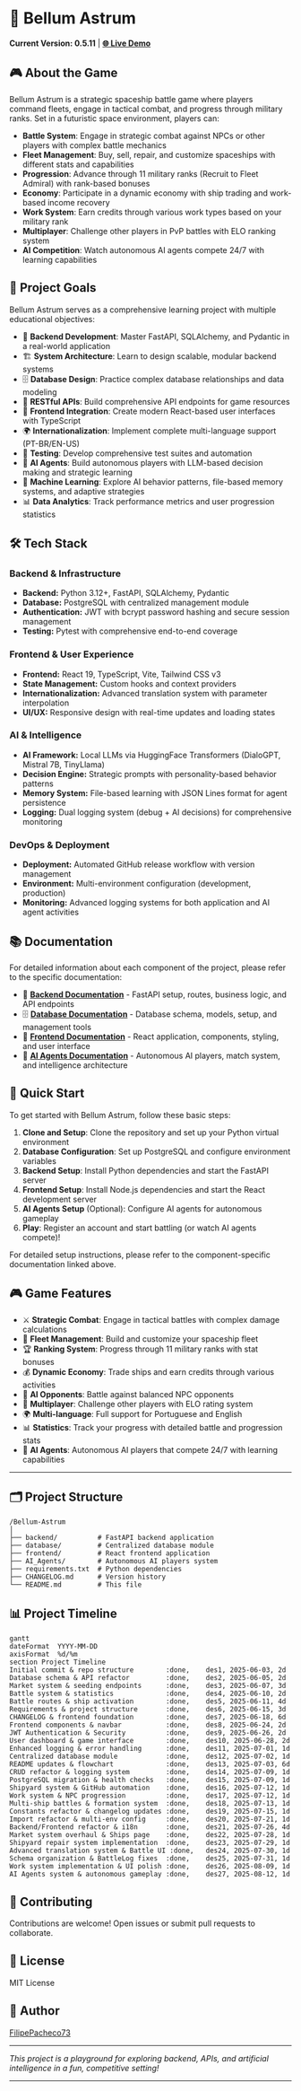 # 🚀 Bellum Astrum

**Current Version: 0.5.11** | **[🌐 Live Demo](https://bellum-astrum-prod.onrender.com/)**

## 🎮 About the Game

Bellum Astrum is a strategic spaceship battle game where players command fleets, engage in tactical combat, and progress through military ranks. Set in a futuristic space environment, players can:

- **Battle System**: Engage in strategic combat against NPCs or other players with complex battle mechanics
- **Fleet Management**: Buy, sell, repair, and customize spaceships with different stats and capabilities
- **Progression**: Advance through 11 military ranks (Recruit to Fleet Admiral) with rank-based bonuses
- **Economy**: Participate in a dynamic economy with ship trading and work-based income recovery
- **Work System**: Earn credits through various work types based on your military rank
- **Multiplayer**: Challenge other players in PvP battles with ELO ranking system
- **AI Competition**: Watch autonomous AI agents compete 24/7 with learning capabilities

## 🎯 Project Goals

Bellum Astrum serves as a comprehensive learning project with multiple educational objectives:

- 🧩 **Backend Development**: Master FastAPI, SQLAlchemy, and Pydantic in a real-world application
- 🏗️ **System Architecture**: Learn to design scalable, modular backend systems
- 🗄️ **Database Design**: Practice complex database relationships and data modeling
- 🔗 **RESTful APIs**: Build comprehensive API endpoints for game resources
- 🎨 **Frontend Integration**: Create modern React-based user interfaces with TypeScript
- 🌍 **Internationalization**: Implement complete multi-language support (PT-BR/EN-US)
- 🧪 **Testing**: Develop comprehensive test suites and automation
- 🤖 **AI Agents**: Build autonomous players with LLM-based decision making and strategic learning
- 🧠 **Machine Learning**: Explore AI behavior patterns, file-based memory systems, and adaptive strategies
- 📊 **Data Analytics**: Track performance metrics and user progression statistics

## 🛠️ Tech Stack

### Backend & Infrastructure
- **Backend:** Python 3.12+, FastAPI, SQLAlchemy, Pydantic
- **Database:** PostgreSQL with centralized management module
- **Authentication:** JWT with bcrypt password hashing and secure session management
- **Testing:** Pytest with comprehensive end-to-end coverage

### Frontend & User Experience  
- **Frontend:** React 19, TypeScript, Vite, Tailwind CSS v3
- **State Management:** Custom hooks and context providers
- **Internationalization:** Advanced translation system with parameter interpolation
- **UI/UX:** Responsive design with real-time updates and loading states

### AI & Intelligence
- **AI Framework:** Local LLMs via HuggingFace Transformers (DialoGPT, Mistral 7B, TinyLlama)
- **Decision Engine:** Strategic prompts with personality-based behavior patterns
- **Memory System:** File-based learning with JSON Lines format for agent persistence
- **Logging:** Dual logging system (debug + AI decisions) for comprehensive monitoring

### DevOps & Deployment
- **Deployment:** Automated GitHub release workflow with version management
- **Environment:** Multi-environment configuration (development, production)
- **Monitoring:** Advanced logging systems for both application and AI agent activities

## 📚 Documentation

For detailed information about each component of the project, please refer to the specific documentation:

- 📖 **[Backend Documentation](backend/README.md)** - FastAPI setup, routes, business logic, and API endpoints
- 🗄️ **[Database Documentation](database/README.md)** - Database schema, models, setup, and management tools
- 🎨 **[Frontend Documentation](frontend/README.md)** - React application, components, styling, and user interface
- 🤖 **[AI Agents Documentation](AI_Agents/README.md)** - Autonomous AI players, match system, and intelligence architecture

## 🚀 Quick Start

To get started with Bellum Astrum, follow these basic steps:

1. **Clone and Setup**: Clone the repository and set up your Python virtual environment
2. **Database Configuration**: Set up PostgreSQL and configure environment variables
3. **Backend Setup**: Install Python dependencies and start the FastAPI server
4. **Frontend Setup**: Install Node.js dependencies and start the React development server
5. **AI Agents Setup** (Optional): Configure AI agents for autonomous gameplay
6. **Play**: Register an account and start battling (or watch AI agents compete)!

For detailed setup instructions, please refer to the component-specific documentation linked above.

## 🎮 Game Features

- ⚔️ **Strategic Combat**: Engage in tactical battles with complex damage calculations
- 🚀 **Fleet Management**: Build and customize your spaceship fleet
- 🏆 **Ranking System**: Progress through 11 military ranks with stat bonuses
- 💰 **Dynamic Economy**: Trade ships and earn credits through various activities
- 🤖 **AI Opponents**: Battle against balanced NPC opponents
- 👥 **Multiplayer**: Challenge other players with ELO rating system
- 🌍 **Multi-language**: Full support for Portuguese and English
- 📊 **Statistics**: Track your progress with detailed battle and progression stats
- 🤖 **AI Agents**: Autonomous AI players that compete 24/7 with learning capabilities

---

## 🗂️ Project Structure

```
/Bellum-Astrum
│
├── backend/          # FastAPI backend application
├── database/         # Centralized database module  
├── frontend/         # React frontend application
├── AI_Agents/        # Autonomous AI players system
├── requirements.txt  # Python dependencies
├── CHANGELOG.md      # Version history
└── README.md         # This file
```



## 📊 Project Timeline

```mermaid
gantt
dateFormat  YYYY-MM-DD
axisFormat  %d/%m
section Project Timeline
Initial commit & repo structure        :done,    des1, 2025-06-03, 2d
Database schema & API refactor         :done,    des2, 2025-06-05, 2d
Market system & seeding endpoints      :done,    des3, 2025-06-07, 3d
Battle system & statistics             :done,    des4, 2025-06-10, 2d
Battle routes & ship activation        :done,    des5, 2025-06-11, 4d
Requirements & project structure       :done,    des6, 2025-06-15, 3d
CHANGELOG & frontend foundation        :done,    des7, 2025-06-18, 6d
Frontend components & navbar           :done,    des8, 2025-06-24, 2d
JWT Authentication & Security          :done,    des9, 2025-06-26, 2d
User dashboard & game interface        :done,    des10, 2025-06-28, 2d
Enhanced logging & error handling      :done,    des11, 2025-07-01, 1d
Centralized database module            :done,    des12, 2025-07-02, 1d
README updates & flowchart             :done,    des13, 2025-07-03, 6d
CRUD refactor & logging system         :done,    des14, 2025-07-09, 1d
PostgreSQL migration & health checks   :done,    des15, 2025-07-09, 1d
Shipyard system & GitHub automation    :done,    des16, 2025-07-12, 1d
Work system & NPC progression          :done,    des17, 2025-07-12, 1d
Multi-ship battles & formation system  :done,    des18, 2025-07-13, 1d
Constants refactor & changelog updates :done,    des19, 2025-07-15, 1d
Import refactor & multi-env config     :done,    des20, 2025-07-21, 1d
Backend/Frontend refactor & i18n       :done,    des21, 2025-07-26, 4d
Market system overhaul & Ships page    :done,    des22, 2025-07-28, 1d
Shipyard repair system implementation  :done,    des23, 2025-07-29, 1d
Advanced translation system & Battle UI :done,   des24, 2025-07-30, 1d
Schema organization & BattleLog fixes  :done,    des25, 2025-07-31, 1d
Work system implementation & UI polish :done,    des26, 2025-08-09, 1d
AI Agents system & autonomous gameplay :done,    des27, 2025-08-12, 1d
```

## 🤝 Contributing

Contributions are welcome! Open issues or submit pull requests to collaborate.

## 📜 License

MIT License

## 👤 Author

[FilipePacheco73](https://github.com/FilipePacheco73)

---

*This project is a playground for exploring backend, APIs, and artificial intelligence in a fun, competitive setting!*

---